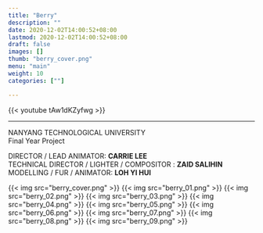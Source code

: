 ```yaml
---
title: "Berry"
description: ""
date: 2020-12-02T14:00:52+08:00
lastmod: 2020-12-02T14:00:52+08:00
draft: false
images: []
thumb: "berry_cover.png"
menu: "main"
weight: 10
categories: [""]

---
```

{{< youtube tAw1dKZyfwg >}}

---

NANYANG TECHNOLOGICAL UNIVERSITY  
Final Year Project  

DIRECTOR / LEAD ANIMATOR: **CARRIE LEE**  
TECHNICAL DIRECTOR / LIGHTER / COMPOSITOR : **ZAID SALIHIN**  
MODELLING / FUR / ANIMATOR: **LOH YI HUI**  

{{< img src="berry_cover.png" >}}
{{< img src="berry_01.png" >}}
{{< img src="berry_02.png" >}}
{{< img src="berry_03.png" >}}
{{< img src="berry_04.png" >}}
{{< img src="berry_05.png" >}}
{{< img src="berry_06.png" >}}
{{< img src="berry_07.png" >}}
{{< img src="berry_08.png" >}}
{{< img src="berry_09.png" >}}
